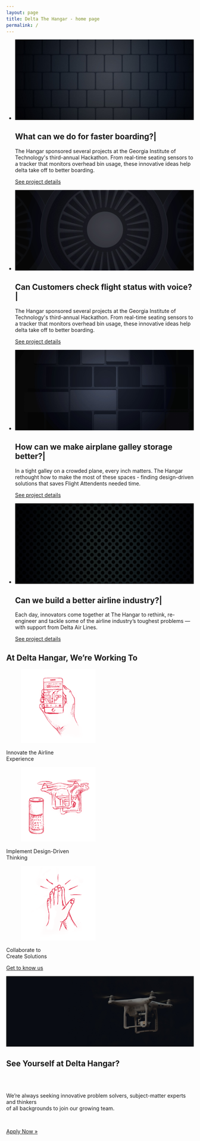 ```yaml
---
layout: page
title: Delta The Hangar - home page
permalink: /
---
```


<section id="slider">
<div class="site-slider">
        <ul class="bxslider">
			<li>
                <img src="/img/slide1.jpg" alt="image loading..." class="img-responsive bannerimgoveraide">
                <div class="container">
                    <div class="row">
                        <div class="col-md-12">
                            <div class="slider-caption">
                                <h2><span id="textdecorator">What can we do for faster boarding?<span class="blinking-cursor">|</span></span></h2>
                                <p class="color-white"> The Hangar sponsored several projects at the Georgia Institute of Technology's third-annual Hackathon. From real-time seating sensors to a tracker that monitors overhead bin usage, these innovative ideas help delta take off to better boarding.</p>
								<p class="color-white bodercolor"><a href="projects-details.html" class="bodercolor">See project details</a></p>
                            </div>
                        </div>
                    </div>
                </div>
            </li>
			<li>
                <img src="/img/slide2.jpg" alt="image loading..." class="img-responsive bannerimgoveraide">
                <div class="container">
                    <div class="row">
                        <div class="col-md-12">
                            <div class="slider-caption">
                                <h2><span id="textdecorator">Can Customers check flight status with voice?<span class="blinking-cursor">|</span></span></h2>
                                <p class="color-white">The Hangar sponsored several projects at the Georgia Institute of Technology's third-annual Hackathon. From real-time seating sensors to a tracker that monitors overhead bin usage, these innovative ideas help delta take off to better boarding.</p>
								<p class="color-white bodercolor"><a href="projects-details.html" class="bodercolor">See project details</a></p>
                            </div>
                        </div>
                    </div>
                </div>
            </li>
			<li>
                <img src="/img/slide3.jpg" alt="image loading..." class="img-responsive bannerimgoveraide">
                <div class="container">
                    <div class="row">
                        <div class="col-md-12">
                            <div class="slider-caption">
                                <h2><span id="textdecorator">How can we make airplane galley storage better?<span class="blinking-cursor">|</span></span></h2>
                                <p class="color-white">In a tight galley on a crowded plane, every inch matters. The Hangar rethought how to make the most of these spaces - finding design-driven solutions that saves Flight Attendents needed time.</p>
								<p class="color-white bodercolor"><a href="projects-details.html" class="bodercolor">See project details</a></p>
                            </div>
                        </div>
                    </div>
                </div>
            </li>
			<li>
                <img src="/img/slide4.jpg" alt="image loading..." class="img-responsive bannerimgoveraide">
                <div class="container">
                    <div class="row">
                        <div class="col-md-12">
                            <div class="slider-caption">
                                <h2><span id="textdecorator">Can we build a better airline industry?<span class="blinking-cursor">|</span></span></h2>
                                <p class="color-white">Each day, innovators come together at The Hangar to rethink, re-engineer and tackle some of the airline industry’s toughest problems — with support from Delta Air Lines.</p>
								<p class="color-white bodercolor"><a href="projects-details.html" class="bodercolor">See project details</a></p>
                            </div>
                        </div>
                    </div>
                </div>
            </li>
        </ul> 
    </div> 
</section><!-- Wrapper Start -->
<section id="intro">
  <div class="container">
  <div class="row">
	<div class="col-md-offset-2 col-md-8 col-sm-offset-2 colum8width">
					<h2 class="heading">At Delta Hangar, We’re Working To</h2>
			</div>
      <div class="col-md-4 col-sm-6">
          <div class="grid">
              		<figure class="effect-zoe">
						<img src="/img/portfolio-img1.png" alt="portfolio img"/>		
					</figure>
				</div>
				<div class="imageTitle"> <p class="threeiconportion">Innovate the Airline<br/>
				Experience</p></div>
	  </div>
      <div class="col-md-4 col-sm-6">
          <div class="grid">
              		<figure class="effect-zoe">
						<img src="/img/portfolio-img2.png" alt="portfolio img"/>		
					</figure>
				</div>
				<div class="imageTitle"> <p class="threeiconportion">Implement Design-Driven<br/>
				Thinking</p></div>
      </div>
	  <div class="col-md-4 col-sm-6">
         <div class="grid">
              		<figure class="effect-zoe">
						<img src="/img/portfolio-img3.png" alt="portfolio img"/>		
					</figure>
				</div>
				<div class="imageTitle"> <p class="threeiconportion">Collaborate to<br/>
				Create Solutions </p></div>
      </div>
	  <div class="col-md-offset-2 col-md-8 col-sm-12">
            	<div class="portfolio-bottom">   		
					<p class="blackLink threeiconportion bodercolor"><a href="about.html" class="blackLink threeiconportion bodercolor">Get to know us</a></p>
            	</div>
      </div>  
    </div>
  </div>
</section>
<section id="portfolio" class="parallax-section">
	<img src="/img/see_yourself_banner_desktop.jpg" alt="slider image 4" class="imageminwidth imagesize">
		<div class="container">
			<div class="row">
				<div class="col-md-12">
					<div class="slider-caption belowspace">
						<div class=" capitalHeading">
							<h1 class="heading color-white">See Yourself at Delta Hangar?  </h1>
							<br>
							<br>
									<p class="homelink">We’re always seeking innovative problem solvers, subject-matter experts and thinkers <br/>of all backgrounds to join our growing team.</p>	
									<br>
										<p class="color-white bodercolor">
											<a href="https://delta.greatjob.net/jobs/JobListingAction.action?jobCategory=&PSUID=2d292c08-fc21-4e41-a478-52b3aa6ba897" target="_blank" class="whiteLink bodercolor">Apply Now »</a>
										</p>
									</div>
								</div>
						</div>
				</div>
		</div>
</section>